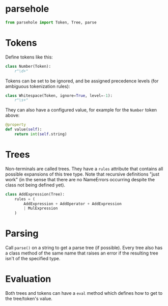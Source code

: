 # parsehole

```python
from parsehole import Token, Tree, parse
```

# Tokens

Define tokens like this:

```python
class Number(Token):
    r"\d+"
```

Tokens can be set to be ignored, and be assigned precedence levels (for
ambiguous tokenization rules):

```python
class Whitespace(Token, ignore=True, level=-1):
    r"\s+"
```

They can also have a configured value, for example for the `Number` token above:

```python
@property
def value(self):
    return int(self.string)
```


# Trees

Non-terminals are called trees. They have a `rules` attribute that contains all
possible expansions of this tree type. Note that recursive definitions "just
work" (in the sense that there are no NameErrors occurring despite the class
not being defined yet).

```python
class AddExpression(Tree):
    rules = (
        AddExpression + AddOperator + AddExpression
        | MulExpression
    )
```

# Parsing

Call `parse()` on a string to get a parse tree (if possible). Every tree also
has a class method of the same name that raises an error if the resulting tree
isn't of the specified type.

# Evaluation

Both trees and tokens can have a `eval` method which defines how to get to the
tree/token's value.
